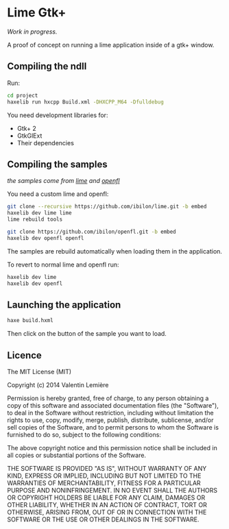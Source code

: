 # Lime Gtk+

*Work in progress.*

A proof of concept on running a lime application inside of a gtk+ window.

## Compiling the ndll

Run:
```bash
cd project
haxelib run hxcpp Build.xml -DHXCPP_M64 -Dfulldebug
```

You need development libraries for:
* Gtk+ 2
* GtkGlExt
* Their dependencies

## Compiling the samples
_the samples come from [lime](https://github.com/openfl/lime) and [openfl](https://github.com/openfl/openfl)_

You need a custom lime and openfl:
```bash
git clone --recursive https://github.com/ibilon/lime.git -b embed
haxelib dev lime lime
lime rebuild tools

git clone https://github.com/ibilon/openfl.git -b embed
haxelib dev openfl openfl
```

The samples are rebuild automatically when loading them in the application.

To revert to normal lime and openfl run:
```bash
haxelib dev lime
haxelib dev openfl
```

## Launching the application

```bash
haxe build.hxml
```

Then click on the button of the sample you want to load.

## Licence

The MIT License (MIT)

Copyright (c) 2014 Valentin Lemière

Permission is hereby granted, free of charge, to any person obtaining a copy
of this software and associated documentation files (the "Software"), to deal
in the Software without restriction, including without limitation the rights
to use, copy, modify, merge, publish, distribute, sublicense, and/or sell
copies of the Software, and to permit persons to whom the Software is
furnished to do so, subject to the following conditions:

The above copyright notice and this permission notice shall be included in all
copies or substantial portions of the Software.

THE SOFTWARE IS PROVIDED "AS IS", WITHOUT WARRANTY OF ANY KIND, EXPRESS OR
IMPLIED, INCLUDING BUT NOT LIMITED TO THE WARRANTIES OF MERCHANTABILITY,
FITNESS FOR A PARTICULAR PURPOSE AND NONINFRINGEMENT. IN NO EVENT SHALL THE
AUTHORS OR COPYRIGHT HOLDERS BE LIABLE FOR ANY CLAIM, DAMAGES OR OTHER
LIABILITY, WHETHER IN AN ACTION OF CONTRACT, TORT OR OTHERWISE, ARISING FROM,
OUT OF OR IN CONNECTION WITH THE SOFTWARE OR THE USE OR OTHER DEALINGS IN THE
SOFTWARE.
